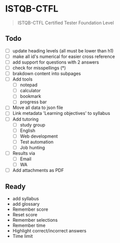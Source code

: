 # ISTQB-CTFL

> ISTQB-CTFL Certified Tester Foundation Level

## Todo

- [ ] update heading levels (all must be lower than h1)
- [ ] make all id's numerical for easier cross reference
- [ ] add support for questions with 2 answers
- [ ] check for misspellings (*)
- [ ] brakdown content into subpages
- [ ] Add tools
  - [ ] notepad
  - [ ] calculator
  - [ ] bookmark
  - [ ] progress bar
- [ ] Move all data to json file
- [ ] Link metadata 'Learning objectives' to syllabus
- [ ] Add tutoring
  - [ ] study group
  - [ ] English
  - [ ] Web development
  - [ ] Test automation
  - [ ] Job hunting
- [ ] Results via
  - [ ] Email
  - [ ] WA
- [ ] Add attachments as PDF

## Ready

- add syllabus
- add glossary
- Remember score
- Reset score
- Remember selections
- Remember time
- Highlight correct/incorrect answers
- Time limit